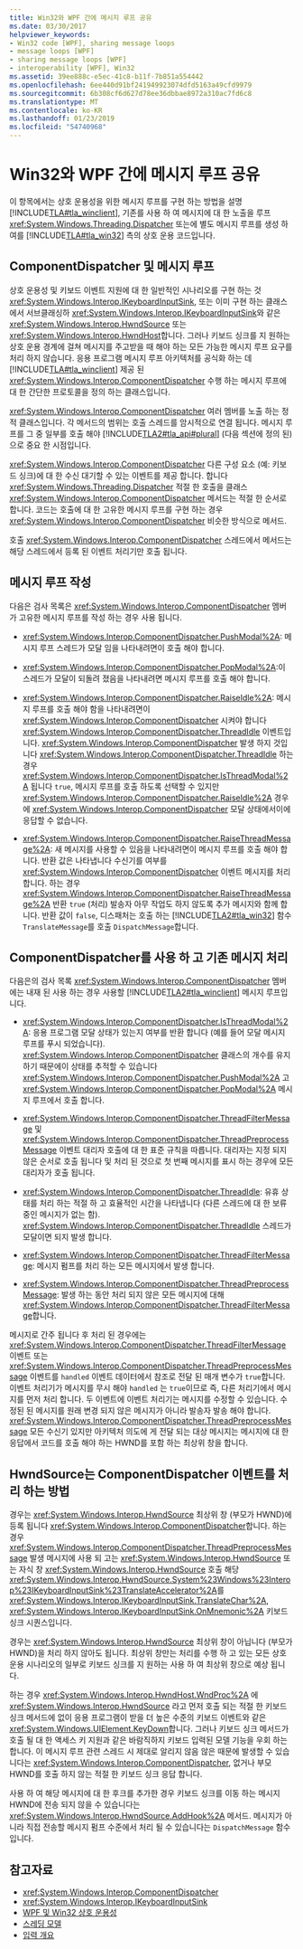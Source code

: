 ```yaml
---
title: Win32와 WPF 간에 메시지 루프 공유
ms.date: 03/30/2017
helpviewer_keywords:
- Win32 code [WPF], sharing message loops
- message loops [WPF]
- sharing message loops [WPF]
- interoperability [WPF], Win32
ms.assetid: 39ee888c-e5ec-41c8-b11f-7b851a554442
ms.openlocfilehash: 6ee440d91bf241949923074dfd5163a49cfd9979
ms.sourcegitcommit: 6b308cf6d627d78ee36dbbae8972a310ac7fd6c8
ms.translationtype: MT
ms.contentlocale: ko-KR
ms.lasthandoff: 01/23/2019
ms.locfileid: "54740968"
---
```

# <a name="sharing-message-loops-between-win32-and-wpf"></a>Win32와 WPF 간에 메시지 루프 공유
이 항목에서는 상호 운용성을 위한 메시지 루프를 구현 하는 방법을 설명 [!INCLUDE[TLA#tla_winclient](../../../../includes/tlasharptla-winclient-md.md)], 기존를 사용 하 여 메시지에 대 한 노출을 루프 <xref:System.Windows.Threading.Dispatcher> 또는에 별도 메시지 루프를 생성 하 여를 [!INCLUDE[TLA#tla_win32](../../../../includes/tlasharptla-win32-md.md)] 측의 상호 운용 코드입니다.  
  
## <a name="componentdispatcher-and-the-message-loop"></a>ComponentDispatcher 및 메시지 루프  
 상호 운용성 및 키보드 이벤트 지원에 대 한 일반적인 시나리오를 구현 하는 것 <xref:System.Windows.Interop.IKeyboardInputSink>, 또는 이미 구현 하는 클래스에서 서브클래싱하 <xref:System.Windows.Interop.IKeyboardInputSink>와 같은 <xref:System.Windows.Interop.HwndSource> 또는 <xref:System.Windows.Interop.HwndHost>합니다. 그러나 키보드 싱크를 지 원하는 상호 운용 경계에 걸쳐 메시지를 주고받을 때 해야 하는 모든 가능한 메시지 루프 요구를 처리 하지 않습니다. 응용 프로그램 메시지 루프 아키텍처를 공식화 하는 데 [!INCLUDE[TLA#tla_winclient](../../../../includes/tlasharptla-winclient-md.md)] 제공 된 <xref:System.Windows.Interop.ComponentDispatcher> 수행 하는 메시지 루프에 대 한 간단한 프로토콜을 정의 하는 클래스입니다.  
  
 <xref:System.Windows.Interop.ComponentDispatcher> 여러 멤버를 노출 하는 정적 클래스입니다. 각 메서드의 범위는 호출 스레드를 암시적으로 연결 됩니다. 메시지 루프를 그 중 일부를 호출 해야 [!INCLUDE[TLA2#tla_api#plural](../../../../includes/tla2sharptla-apisharpplural-md.md)] (다음 섹션에 정의 된)으로 중요 한 시점입니다.  
  
 <xref:System.Windows.Interop.ComponentDispatcher> 다른 구성 요소 (예: 키보드 싱크)에 대 한 수신 대기할 수 있는 이벤트를 제공 합니다. 합니다 <xref:System.Windows.Threading.Dispatcher> 적절 한 호출을 클래스 <xref:System.Windows.Interop.ComponentDispatcher> 메서드는 적절 한 순서로 합니다. 코드는 호출에 대 한 고유한 메시지 루프를 구현 하는 경우 <xref:System.Windows.Interop.ComponentDispatcher> 비슷한 방식으로 메서드.  
  
 호출 <xref:System.Windows.Interop.ComponentDispatcher> 스레드에서 메서드는 해당 스레드에서 등록 된 이벤트 처리기만 호출 됩니다.  
  
## <a name="writing-message-loops"></a>메시지 루프 작성  
 다음은 검사 목록은 <xref:System.Windows.Interop.ComponentDispatcher> 멤버가 고유한 메시지 루프를 작성 하는 경우 사용 됩니다.  
  
-   <xref:System.Windows.Interop.ComponentDispatcher.PushModal%2A>: 메시지 루프 스레드가 모달 임을 나타내려면이 호출 해야 합니다.  
  
-   <xref:System.Windows.Interop.ComponentDispatcher.PopModal%2A>:이 스레드가 모달이 되돌려 졌음을 나타내려면 메시지 루프를 호출 해야 합니다.  
  
-   <xref:System.Windows.Interop.ComponentDispatcher.RaiseIdle%2A>: 메시지 루프를 호출 해야 함을 나타내려면이 <xref:System.Windows.Interop.ComponentDispatcher> 시켜야 합니다 <xref:System.Windows.Interop.ComponentDispatcher.ThreadIdle> 이벤트입니다. <xref:System.Windows.Interop.ComponentDispatcher> 발생 하지 것입니다 <xref:System.Windows.Interop.ComponentDispatcher.ThreadIdle> 하는 경우 <xref:System.Windows.Interop.ComponentDispatcher.IsThreadModal%2A> 됩니다 `true`, 메시지 루프를 호출 하도록 선택할 수 있지만 <xref:System.Windows.Interop.ComponentDispatcher.RaiseIdle%2A> 경우에 <xref:System.Windows.Interop.ComponentDispatcher> 모달 상태에서이에 응답할 수 없습니다.  
  
-   <xref:System.Windows.Interop.ComponentDispatcher.RaiseThreadMessage%2A>: 새 메시지를 사용할 수 있음을 나타내려면이 메시지 루프를 호출 해야 합니다. 반환 값은 나타냅니다 수신기를 여부를 <xref:System.Windows.Interop.ComponentDispatcher> 이벤트 메시지를 처리 합니다. 하는 경우 <xref:System.Windows.Interop.ComponentDispatcher.RaiseThreadMessage%2A> 반환 `true` (처리) 발송자 아무 작업도 하지 않도록 추가 메시지와 함께 합니다. 반환 값이 `false`, 디스패처는 호출 하는 [!INCLUDE[TLA2#tla_win32](../../../../includes/tla2sharptla-win32-md.md)] 함수 `TranslateMessage`를 호출 `DispatchMessage`합니다.  
  
## <a name="using-componentdispatcher-and-existing-message-handling"></a>ComponentDispatcher를 사용 하 고 기존 메시지 처리  
 다음은의 검사 목록 <xref:System.Windows.Interop.ComponentDispatcher> 멤버에는 내재 된 사용 하는 경우 사용할 [!INCLUDE[TLA2#tla_winclient](../../../../includes/tla2sharptla-winclient-md.md)] 메시지 루프입니다.  
  
-   <xref:System.Windows.Interop.ComponentDispatcher.IsThreadModal%2A>: 응용 프로그램 모달 상태가 있는지 여부를 반환 합니다 (예를 들어 모달 메시지 루프를 푸시 되었습니다). <xref:System.Windows.Interop.ComponentDispatcher> 클래스의 개수를 유지 하기 때문에이 상태를 추적할 수 있습니다 <xref:System.Windows.Interop.ComponentDispatcher.PushModal%2A> 고 <xref:System.Windows.Interop.ComponentDispatcher.PopModal%2A> 메시지 루프에서 호출 합니다.  
  
-   <xref:System.Windows.Interop.ComponentDispatcher.ThreadFilterMessage> 및 <xref:System.Windows.Interop.ComponentDispatcher.ThreadPreprocessMessage> 이벤트 대리자 호출에 대 한 표준 규칙을 따릅니다. 대리자는 지정 되지 않은 순서로 호출 됩니다 및 처리 된 것으로 첫 번째 메시지를 표시 하는 경우에 모든 대리자가 호출 됩니다.  
  
-   <xref:System.Windows.Interop.ComponentDispatcher.ThreadIdle>: 유휴 상태를 처리 하는 적절 하 고 효율적인 시간을 나타냅니다 (다른 스레드에 대 한 보류 중인 메시지가 없는 함). <xref:System.Windows.Interop.ComponentDispatcher.ThreadIdle> 스레드가 모달이면 되지 발생 합니다.  
  
-   <xref:System.Windows.Interop.ComponentDispatcher.ThreadFilterMessage>: 메시지 펌프를 처리 하는 모든 메시지에서 발생 합니다.  
  
-   <xref:System.Windows.Interop.ComponentDispatcher.ThreadPreprocessMessage>: 발생 하는 동안 처리 되지 않은 모든 메시지에 대해 <xref:System.Windows.Interop.ComponentDispatcher.ThreadFilterMessage>합니다.  
  
 메시지로 간주 됩니다 후 처리 된 경우에는 <xref:System.Windows.Interop.ComponentDispatcher.ThreadFilterMessage> 이벤트 또는 <xref:System.Windows.Interop.ComponentDispatcher.ThreadPreprocessMessage> 이벤트를 `handled` 이벤트 데이터에서 참조로 전달 된 매개 변수가 `true`합니다. 이벤트 처리기가 메시지를 무시 해야 `handled` 는 `true`이므로 즉, 다른 처리기에서 메시지를 먼저 처리 합니다. 두 이벤트에 이벤트 처리기는 메시지를 수정할 수 있습니다. 수정된 된 메시지를 원래 변경 되지 않은 메시지가 아니라 발송자 발송 해야 합니다. <xref:System.Windows.Interop.ComponentDispatcher.ThreadPreprocessMessage> 모든 수신기 있지만 아키텍처 의도에 게 전달 되는 대상 메시지는 메시지에 대 한 응답에서 코드를 호출 해야 하는 HWND를 포함 하는 최상위 창을 합니다.  
  
## <a name="how-hwndsource-treats-componentdispatcher-events"></a>HwndSource는 ComponentDispatcher 이벤트를 처리 하는 방법  
 경우는 <xref:System.Windows.Interop.HwndSource> 최상위 창 (부모가 HWND)에 등록 됩니다 <xref:System.Windows.Interop.ComponentDispatcher>합니다. 하는 경우 <xref:System.Windows.Interop.ComponentDispatcher.ThreadPreprocessMessage> 발생 메시지에 사용 되 고는 <xref:System.Windows.Interop.HwndSource> 또는 자식 창 <xref:System.Windows.Interop.HwndSource> 호출 해당 <xref:System.Windows.Interop.HwndSource.System%23Windows%23Interop%23IKeyboardInputSink%23TranslateAccelerator%2A>를 <xref:System.Windows.Interop.IKeyboardInputSink.TranslateChar%2A>, <xref:System.Windows.Interop.IKeyboardInputSink.OnMnemonic%2A> 키보드 싱크 시퀀스입니다.  
  
 경우는 <xref:System.Windows.Interop.HwndSource> 최상위 창이 아닙니다 (부모가 HWND)을 처리 하지 않아도 됩니다. 최상위 창만는 처리를 수행 하 고 있는 모든 상호 운용 시나리오의 일부로 키보드 싱크를 지 원하는 사용 하 여 최상위 창으로 예상 됩니다.  
  
 하는 경우 <xref:System.Windows.Interop.HwndHost.WndProc%2A> 에 <xref:System.Windows.Interop.HwndSource> 라고 먼저 호출 되는 적절 한 키보드 싱크 메서드에 없이 응용 프로그램이 받을 더 높은 수준의 키보드 이벤트와 같은 <xref:System.Windows.UIElement.KeyDown>합니다. 그러나 키보드 싱크 메서드가 호출 될 대 한 액세스 키 지원과 같은 바람직하지 키보드 입력된 모델 기능을 우회 하는 합니다. 이 메시지 루프 관련 스레드 시 제대로 알리지 않음 않은 때문에 발생할 수 있습니다는 <xref:System.Windows.Interop.ComponentDispatcher>, 없거나 부모 HWND를 호출 하지 않는 적절 한 키보드 싱크 응답 합니다.  
  
 사용 하 여 해당 메시지에 대 한 후크를 추가한 경우 키보드 싱크를 이동 하는 메시지 HWND에 전송 되지 않을 수 있습니다는 <xref:System.Windows.Interop.HwndSource.AddHook%2A> 메서드. 메시지가 아니라 직접 전송할 메시지 펌프 수준에서 처리 될 수 있습니다는 `DispatchMessage` 함수입니다.  
  
## <a name="see-also"></a>참고자료
- <xref:System.Windows.Interop.ComponentDispatcher>
- <xref:System.Windows.Interop.IKeyboardInputSink>
- [WPF 및 Win32 상호 운용성](../../../../docs/framework/wpf/advanced/wpf-and-win32-interoperation.md)
- [스레딩 모델](../../../../docs/framework/wpf/advanced/threading-model.md)
- [입력 개요](../../../../docs/framework/wpf/advanced/input-overview.md)
